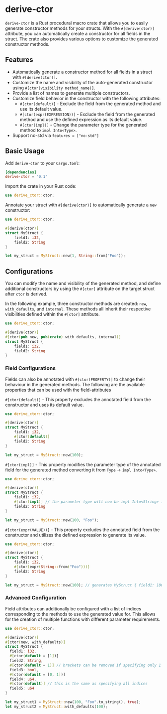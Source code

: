 # derive-ctor

`derive-ctor` is a Rust procedural macro crate that allows you to easily generate constructor methods for your structs. With the `#[derive(ctor)]` attribute, you can automatically create a constructor for all fields in the struct. The crate also provides various options to customize the generated constructor methods.

## Features

- Automatically generate a constructor method for all fields in a struct with `#[derive(ctor)]`.
- Customize the name and visibility of the auto-generated constructor using `#[ctor(visibility method_name)]`.
- Provide a list of names to generate multiple constructors.
- Customize field behavior in the constructor with the following attributes:
  - `#[ctor(default)]` - Exclude the field from the generated method and use its default value.
  - `#[ctor(expr(EXPRESSION))]` - Exclude the field from the generated method and use the defined expression as its default value.
  - `#[ctor(impl)]` - Change the parameter type for the generated method to `impl Into<Type>`.
- Support no-std via `features = ["no-std"]`

## Basic Usage

Add `derive-ctor` to your `Cargo.toml`:

```toml
[dependencies]
derive-ctor = "0.1"
```

Import the crate in your Rust code:
```rust
use derive_ctor::ctor;
```

Annotate your struct with `#[derive(ctor)]` to automatically generate a `new` constructor:

```rust
use derive_ctor::ctor;

#[derive(ctor)]
struct MyStruct {
    field1: i32,
    field2: String
}

let my_struct = MyStruct::new(1, String::from("Foo"));
```

## Configurations

You can modify the name and visibility of the generated method, and define additional
constructors by using the `#[ctor]` attribute on the target struct after `ctor` is derived.

In the following example, three constructor methods are created: `new`, `with_defaults`, and `internal`.
These methods all inherit their respective visibilities defined within the `#[ctor]` attribute.

```rust
use derive_ctor::ctor;

#[derive(ctor)]
#[ctor(pub new, pub(crate) with_defaults, internal)]
struct MyStruct {
    field1: i32,
    field2: String
}
```

### Field Configurations

Fields can also be annotated with `#[ctor(PROPERTY)]` to change their behaviour in the generated methods.
The following are the available properties that can be used with the field-attributes

`#[ctor(default)]` - This property excludes the annotated field from the constructor and uses its default value.
```rust
use derive_ctor::ctor;

#[derive(ctor)]
struct MyStruct {
    field1: i32,
    #[ctor(default)]
    field2: String
}

let my_struct = MyStruct::new(100);
```

`#[ctor(impl)]` - This property modifies the parameter type of the annotated field for the generated method
converting it from `Type` -> `impl Into<Type>`.
```rust
use derive_ctor::ctor;

#[derive(ctor)]
struct MyStruct {
    field1: i32,
    #[ctor(impl)] // the parameter type will now be impl Into<String> instead of String
    field2: String
}

let my_struct = MyStruct::new(100, "Foo");
```

`#[ctor(expr(VALUE))]` - This property excludes the annotated field from the constructor and utilizes the defined expression
to generate its value.
```rust
use derive_ctor::ctor;

#[derive(ctor)]
struct MyStruct {
    field1: i32,
    #[ctor(expr(String::from("Foo")))]
    field2: String
}

let my_struct = MyStruct::new(100); // generates MyStruct { field1: 100, field2: "foo" }
```

### Advanced Configuration

Field attributes can additionally be configured with a list of indices corresponding to the methods to use the generated
value for. This allows for the creation of multiple functions with different parameter requirements.

```rust
use derive_ctor::ctor;

#[derive(ctor)]
#[ctor(new, with_defaults)]
struct MyStruct {
  field1: i32,
  #[ctor(default = [1])]
  field2: String,
  #[ctor(default = 1)] // brackets can be removed if specifying only 1 index
  field3: bool,
  #[ctor(default = [0, 1])]
  field4: u64,
  #[ctor(default)] // this is the same as specifying all indices
  field5: u64
}

let my_struct1 = MyStruct::new(100, "Foo".to_string(), true);
let my_struct2 = MyStruct::with_defaults(100);
```